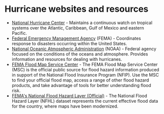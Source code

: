 # Hurricane websites and resources

- [National Hurricane Center](http://www.nhc.noaa.gov/) - Maintains a continuous watch on tropical systems over the Atlantic, Caribbean, Gulf of Mexico and eastern Pacific.
- [Federal Emergency Management Agency](http://www.fema.gov/) (FEMA) - Coordinates response to disasters occurring within the United States.
- [National Oceanic Atmospheric Administration](http://www.noaa.gov/) (NOAA) - Federal agency focused on the conditions of the oceans and atmosphere. Provides information and resources for dealing with hurricanes.
- [FEMA Flood Map Service Center](https://msc.fema.gov/portal) - The FEMA Flood Map Service Center (MSC) is the official public source for flood hazard information produced in support of the National Flood Insurance Program (NFIP). Use the MSC to find your official flood map, access a range of other flood hazard products, and take advantage of tools for better understanding flood risk.
- [FEMA's National Flood Hazard Layer (Official)](http://fema.maps.arcgis.com/home/webmap/viewer.html?useExisting=1) - The National Flood Hazard Layer (NFHL) dataset represents the current effective flood data for the country, where maps have been modernized.
